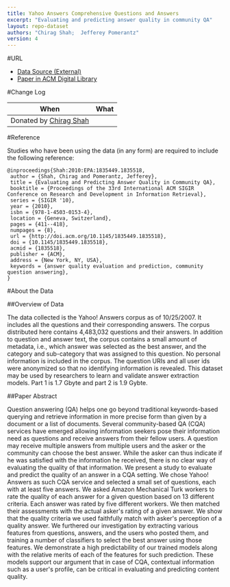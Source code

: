 ```yaml
---
title: Yahoo Answers Comprehensive Questions and Answers
excerpt: "Evaluating and predicting answer quality in community QA"
layout: repo-dataset
authors: "Chirag Shah; 	Jefferey Pomerantz"
version: 4
---
```


#URL

* [Data Source (External)](http://webscope.sandbox.yahoo.com/catalog.php?datatype=l)
* [Paper in ACM Digital Library](http://dl.acm.org/citation.cfm?id=1835518)

#Change Log

When | What
---- | ----
 | Donated by [Chirag Shah](mailto:chirags@rutgers.edu)

#Reference

Studies who have been using the data (in any form) are required to include the following reference:

```
@inproceedings{Shah:2010:EPA:1835449.1835518,
 author = {Shah, Chirag and Pomerantz, Jefferey},
 title = {Evaluating and Predicting Answer Quality in Community QA},
 booktitle = {Proceedings of the 33rd International ACM SIGIR Conference on Research and Development in Information Retrieval},
 series = {SIGIR '10},
 year = {2010},
 isbn = {978-1-4503-0153-4},
 location = {Geneva, Switzerland},
 pages = {411--418},
 numpages = {8},
 url = {http://doi.acm.org/10.1145/1835449.1835518},
 doi = {10.1145/1835449.1835518},
 acmid = {1835518},
 publisher = {ACM},
 address = {New York, NY, USA},
 keywords = {answer quality evaluation and prediction, community question answering},
}

```

#About the Data

##Overview of Data

The data collected is the Yahoo! Answers corpus as of 10/25/2007. It includes all the questions and their corresponding answers. The corpus distributed here contains 4,483,032 questions and their answers. In addition to question and answer text, the corpus contains a small amount of metadata, i.e., which answer was selected as the best answer, and the category and sub-category that was assigned to this question. No personal information is included in the corpus. The question URIs and all user ids were anonymized so that no identifying information is revealed. This dataset may be used by researchers to learn and validate answer extraction models. Part 1 is 1.7 Gbyte and part 2 is 1.9 Gybte.

##Paper Abstract

Question answering (QA) helps one go beyond traditional keywords-based querying and retrieve information in more precise form than given by a document or a list of documents. Several community-based QA (CQA) services have emerged allowing information seekers pose their information need as questions and receive answers from their fellow users. A question may receive multiple answers from multiple users and the asker or the community can choose the best answer. While the asker can thus indicate if he was satisfied with the information he received, there is no clear way of evaluating the quality of that information. We present a study to evaluate and predict the quality of an answer in a CQA setting. We chose Yahoo! Answers as such CQA service and selected a small set of questions, each with at least five answers. We asked Amazon Mechanical Turk workers to rate the quality of each answer for a given question based on 13 different criteria. Each answer was rated by five different workers. We then matched their assessments with the actual asker's rating of a given answer. We show that the quality criteria we used faithfully match with asker's perception of a quality answer. We furthered our investigation by extracting various features from questions, answers, and the users who posted them, and training a number of classifiers to select the best answer using those features. We demonstrate a high predictability of our trained models along with the relative merits of each of the features for such prediction. These models support our argument that in case of CQA, contextual information such as a user's profile, can be critical in evaluating and predicting content quality.
